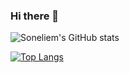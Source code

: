 ### Hi there 👋
![Soneliem's GitHub stats](https://github-readme-stats.vercel.app/api?username=Soneliem&count_private=true&theme=dark&show_icons=true?include_all_commits=true?hide=totalstars,TotalPRs)


[![Top Langs](https://github-readme-stats.vercel.app/api/top-langs/?username=Soneliem&layout=compact)](https://github.com/anuraghazra/github-readme-stats)
